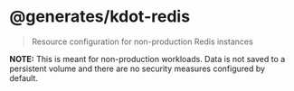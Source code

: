 # @generates/kdot-redis
> Resource configuration for non-production Redis instances

**NOTE:** This is meant for non-production workloads. Data is not saved to a
persistent volume and there are no security measures configured by default.
